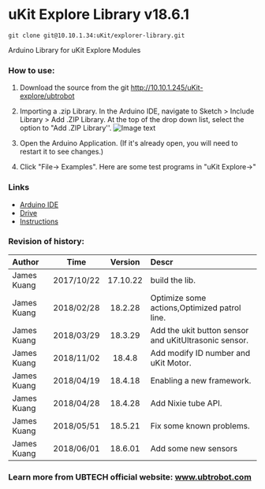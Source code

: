 # uKit Explore Library v18.6.1
```
git clone git@10.10.1.34:uKit/explorer-library.git

```
Arduino Library for uKit Explore Modules

### How to use:

1. Download the source from the git http://10.10.1.245/uKit-explore/ubtrobot

2. Importing a .zip Library. In the Arduino IDE, navigate to Sketch > Include Library > Add .ZIP Library. At the top of the drop down list, select the option to "Add .ZIP Library''.
![Image text](http://10.10.1.245/uKit-explore/Course/blob/master/image/lib.jpg)
3. Open the Arduino Application. (If it's already open, you will need to restart it to see changes.)

4. Click "File-> Examples". Here are some test programs in "uKit Explore->"

### Links
- [Arduino IDE](https://www.arduino.cc/en/Main/Software)
- [Drive](http://www.wch.cn/downfile/65)
- [Instructions](http://10.10.1.245/uKit-explore/Course/blob/master/uKit_Explore_Course_CN.pdf)  
   
### Revision of history:

|Author      |       Time      |   Version    |    Descr     |
|:--------   |      :-----:    |   :----:     |    :-----    |
|James Kuang |     2017/10/22  |   17.10.22   |    build the  lib.|
|James Kuang |     2018/02/28  |   18.2.28    |    Optimize some actions,Optimized patrol line.|
|James Kuang |     2018/03/29  |   18.3.29    |    Add the ukit button sensor and uKitUltrasonic sensor.|
|James Kuang |     2018/11/02  |   18.4.8     |    Add modify ID number and uKit Motor.|
|James Kuang |     2018/04/19  |   18.4.18    |    Enabling a new framework.|
|James Kuang |     2018/04/28  |   18.4.28    |    Add Nixie tube API.|
|James Kuang |     2018/05/51  |   18.5.21    |    Fix some known problems.|
|James Kuang |     2018/06/01  |   18.6.01    |    Add some new sensors|

### Learn more from UBTECH official website: www.ubtrobot.com
